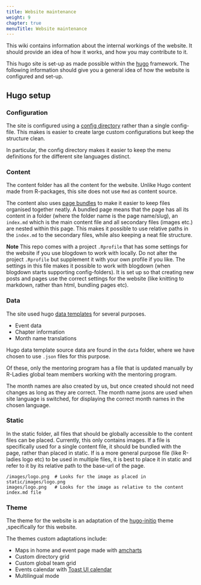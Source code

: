 ```yaml
---
title: Website maintenance
weight: 9
chapter: true
menuTitle: Website maintenance
---
```


This wiki contains information about the internal workings of the website.
It should provide an idea of how it works, and how you may contribute to it.

This hugo site is set-up as made possible within the [hugo](https://gohugo.io/) framework.
The following information should give you a general idea of how the website is configured and set-up.

## Hugo setup

### Configuration

The site is configured using a [config directory](https://gohugo.io/getting-started/configuration/#configuration-directory) rather than a single config-file.
This makes is easier to create large custom configurations but keep the structure clean.

In particular, the config directory makes it easier to keep the menu definitions for the different site languages distinct.

### Content

The content folder has all the content for the website.
Unlike Hugo content made from R-packages, this site does not use `Rmd` as content source.

The content also uses [page bundles](https://gohugo.io/content-management/page-bundles/) to make it easier to keep files organised together neatly.
A bundled page means that the page has all its content in a folder (where the folder name is the page name/slug), an `index.md` which is the main content file and all secondary files (images etc.) are nested within this page.
This makes it possible to use relative paths in the `index.md` to the secondary files, while also keeping a neat file structure.

**Note**
This repo comes with a project `.Rprofile` that has some settings for the website if you use blogdown to work with locally.
Do not alter the project `.Rprofile` but supplement it with your own profile if you like.
The settings in this file makes it possible to work with blogdown (when blogdown starts supporting config-folders).
It is set up so that creating new posts and pages use the correct settings for the website (like knitting to markdown, rather than html, bundling pages etc).

### Data

The site used hugo [data templates](https://gohugo.io/templates/data-templates/#readout) for several purposes.

- Event data
- Chapter information
- Month name translations

Hugo data template source data are found in the `data` folder, where we have chosen to use `.json` files for this purpose.

Of these, only the mentoring program has a file that is updated manually by R-Ladies global team members working with the mentoring program.

The month names are also created by us, but once created should not need changes as long as they are correct. The month name jsons are used when site language is switched, for displaying the correct month names in the chosen language.

### Static

In the static folder, all files that should be globally accessible to the content files can be placed.
Currently, this only contains images.
If a file is specifically used for a single content file, it should be bundled with the page, rather than placed in static.
If is a more general purpose file (like R-ladies logo etc) to be used in multiple files, it is best to place it in static and refer to it by its relative path to the base-url of the page.

```
/images/logo.png  # Looks for the image as placed in static/images/logo.png
images/logo.png   # Looks for the image as relative to the content index.md file
```

### Theme

The theme for the website is an adaptation of the [hugo-initio](https://miguelsimoni.github.io/hugo-initio-site/) theme ,specifically for this website.

The themes custom adaptations include:

- Maps in home and event page made with [amcharts](https://www.amcharts.com/docs/v4/tutorials/)
- Custom directory grid
- Custom global team grid
- Events calendar with [Toast UI calendar](https://ui.toast.com/tui-calendar)
- Multilingual mode
